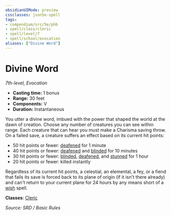 ```yaml
---
obsidianUIMode: preview
cssclasses: json5e-spell
tags:
- compendium/src/5e/phb
- spell/class/cleric
- spell/level/7
- spell/school/evocation
aliases: ["Divine Word"]
---
```

# Divine Word
*7th-level, Evocation*  

- **Casting time:** 1 bonus
- **Range:** 30 feet
- **Components:** V
- **Duration:** Instantaneous

You utter a divine word, imbued with the power that shaped the world at the dawn of creation. Choose any number of creatures you can see within range. Each creature that can hear you must make a Charisma saving throw. On a failed save, a creature suffers an effect based on its current hit points:

- 50 hit points or fewer: [deafened](rules/conditions.md#deafened) for 1 minute  
- 40 hit points or fewer: [deafened](rules/conditions.md#deafened) and [blinded](rules/conditions.md#blinded) for 10 minutes  
- 30 hit points or fewer: [blinded](rules/conditions.md#blinded), [deafened](rules/conditions.md#deafened), and [stunned](rules/conditions.md#stunned) for 1 hour  
- 20 hit points or fewer: killed instantly  

Regardless of its current hit points, a celestial, an elemental, a fey, or a fiend that fails its save is forced back to its plane of origin (if it isn't there already) and can't return to your current plane for 24 hours by any means short of a [wish](compendium/spells/wish.md) spell.

**Classes**: [Cleric](compendium/classes/cleric.md)

*Source: SRD / Basic Rules*